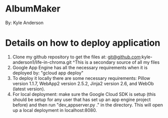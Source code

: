 # AlbumMaker
By: Kyle Anderson

# Details on how to deploy application
1. Clone my github repository to get the files at:
  git@github.com:kyle-anderson1/life-in-chroma.git
  ^This is a secondary source of all my files
2. Google App Engine has all the necessary requirements when it is deployed by: "gcloud app deploy"
3. To deploy it locally there are some necessary requirements:
Pillow version 1.1.7, WebApp2 version 2.5.2, Jinja2 version 2.6, and WebOb (latest version).
4. For local deployment: make sure the Google Cloud SDK is setup (this should be setup for any user that has set up an app engine project before) and then run "dev_appserver.py ." in the directory. This will open up a local deployment in localhost:8080.
